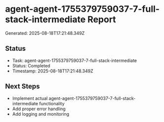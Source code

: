 # agent-agent-1755379759037-7-full-stack-intermediate Report

Generated: 2025-08-18T17:21:48.349Z

## Status
- Task: agent-agent-1755379759037-7-full-stack-intermediate
- Status: Completed
- Timestamp: 2025-08-18T17:21:48.349Z

## Next Steps
- Implement actual agent-agent-1755379759037-7-full-stack-intermediate functionality
- Add proper error handling
- Add logging and monitoring
